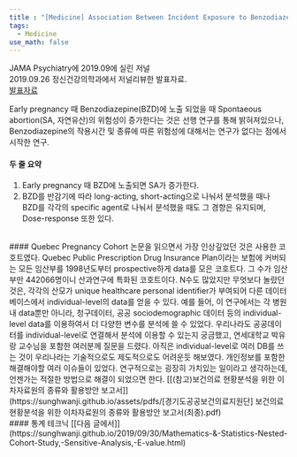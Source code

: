 ```yaml
---
title : "[Medicine] Association Between Incident Exposure to Benzodiazepines in Early Pregnancy and Risk of Spontaneous Abortion"
tags:
  - Medicine
use_math: false
---
```


JAMA Psychiatry에 2019.09에 실린 저널  
2019.09.26 정신건강의학과에서 저널리뷰한 발표자료.  
[발표자료](https://sunghwanji.github.io/assets/pdfs/Journal_Review_Psychiatry_2019-09-26.pdf)

Early pregnancy 때 Benzodiazepine(BZD)에 노출 되었을 때 Spontaeous abortion(SA, 자연유산)의 위험성이 증가한다는 것은 선행 연구를 통해 밝혀져있으나, Benzodiazepine의 작용시간 및 종류에 따른 위험성에 대해서는 연구가 없다는 점에서 시작한 연구.

#### 두 줄 요약
1. Early pregnancy 때 BZD에 노출되면 SA가 증가한다.   
2. BZD를 반감기에 따라 long-acting, short-acting으로 나눠서 분석했을 때나 BZD를 각각의 specific agent로 나눠서 분석했을 때도 그 경향은 유지되며, Dose-response 또한 있다.  
<br>  
#### Quebec Pregnancy Cohort 
논문을 읽으면서 가장 인상깊었던 것은 사용한 코호트였다.  
Quebec Public Prescription Drug Insurance Plan이라는 보험에 커버되는 모든 임산부를 1998년도부터 prospective하게 data를 모은 코호트다. 그 수가 임산부만 442066명이니 산과연구에 특화된 코호트이다.  
N수도 많았지만 무엇보다 놀랐던 것은, 각각의 산모가 unique healthcare personal identifier가 부여되어 다른 데이터 베이스에서 individual-level의 data를 얻을 수 있다. 예를 들어, 이 연구에서는 각 병원 내 data뿐만 아니라, 청구데이터, 공공 sociodemographic 데이터 등의 individual-level data를 이용하여서 더 다양한 변수를 분석에 쓸 수 있었다.   
우리나라도 공공데이터를 individual-level로 연결해서 분석에 이용할 수 있는지 궁금했고, 연세대학교 박유랑 교수님을 포함한 여러분께 질문을 드렸다. 아직은 individual-level로 여러 DB를 쓰는 것이 우리나라는 기술적으로도 제도적으로도 어려운듯 해보였다. 개인정보를 포함한 해결해야할 여러 이슈들이 있었다. 연구적으로는 굉장히 가치있는 일이라고 생각하는데, 언젠가는 적절한 방법으로 해결이 되었으면 한다.  
[[(참고)보건의료 현황분석을 위한 이차자료원의 종류와 활용방안 보고서]](https://sunghwanji.github.io/assets/pdfs/[경기도공공보건의료지원단] 보건의료 현황분석을 위한 이차자료원의 종류와 활용방안 보고서(최종).pdf)  
<br>   
#### 통계 테크닉
[[다음 글에서]](https://sunghwanji.github.io/2019/09/30/Mathematics-&-Statistics-Nested-Cohort-Study,-Sensitive-Analysis,-E-value.html)
